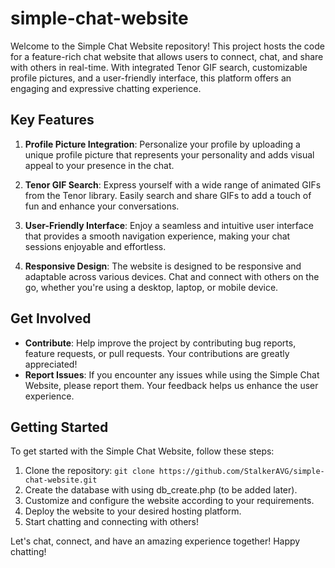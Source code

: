 # simple-chat-website

Welcome to the Simple Chat Website repository! This project hosts the code for a feature-rich chat website that allows users to connect, chat, and share with others in real-time. With integrated Tenor GIF search, customizable profile pictures, and a user-friendly interface, this platform offers an engaging and expressive chatting experience.

## Key Features

1. **Profile Picture Integration**: Personalize your profile by uploading a unique profile picture that represents your personality and adds visual appeal to your presence in the chat.

2. **Tenor GIF Search**: Express yourself with a wide range of animated GIFs from the Tenor library. Easily search and share GIFs to add a touch of fun and enhance your conversations.

4. **User-Friendly Interface**: Enjoy a seamless and intuitive user interface that provides a smooth navigation experience, making your chat sessions enjoyable and effortless.

5. **Responsive Design**: The website is designed to be responsive and adaptable across various devices. Chat and connect with others on the go, whether you're using a desktop, laptop, or mobile device.

## Get Involved

- **Contribute**: Help improve the project by contributing bug reports, feature requests, or pull requests. Your contributions are greatly appreciated!
- **Report Issues**: If you encounter any issues while using the Simple Chat Website, please report them. Your feedback helps us enhance the user experience.

## Getting Started

To get started with the Simple Chat Website, follow these steps:

1. Clone the repository: `git clone https://github.com/StalkerAVG/simple-chat-website.git`
2. Create the database with using db_create.php (to be added later).
3. Customize and configure the website according to your requirements.
4. Deploy the website to your desired hosting platform.
5. Start chatting and connecting with others!

Let's chat, connect, and have an amazing experience together! Happy chatting!
